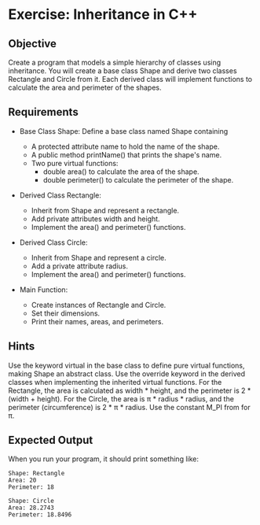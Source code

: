 # Exercise: Inheritance in C++

## Objective
Create a program that models a simple hierarchy of classes using inheritance. You will create a base class Shape and derive two classes Rectangle and Circle from it. Each derived class will implement functions to calculate the area and perimeter of the shapes.

## Requirements

- Base Class Shape: Define a base class named Shape containing
    - A protected attribute name to hold the name of the shape.
    - A public method printName() that prints the shape's name.
    - Two pure virtual functions:
        - double area() to calculate the area of the shape.
        - double perimeter() to calculate the perimeter of the shape.

- Derived Class Rectangle:
    - Inherit from Shape and represent a rectangle.
    - Add private attributes width and height.
    - Implement the area() and perimeter() functions.

- Derived Class Circle:
    - Inherit from Shape and represent a circle.
    - Add a private attribute radius.
    - Implement the area() and perimeter() functions.

- Main Function:
    - Create instances of Rectangle and Circle.
    - Set their dimensions.
    - Print their names, areas, and perimeters.

## Hints
Use the keyword virtual in the base class to define pure virtual functions, making Shape an abstract class.
Use the override keyword in the derived classes when implementing the inherited virtual functions.
For the Rectangle, the area is calculated as width * height, and the perimeter is 2 * (width + height).
For the Circle, the area is π * radius * radius, and the perimeter (circumference) is 2 * π * radius. Use the constant M_PI from <cmath> for π.

## Expected Output
When you run your program, it should print something like:

```commandline
Shape: Rectangle
Area: 20
Perimeter: 18

Shape: Circle
Area: 28.2743
Perimeter: 18.8496
```
